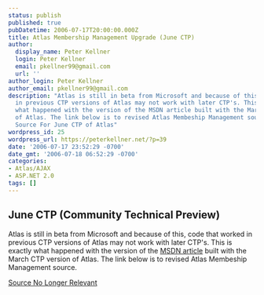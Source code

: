 ```yaml
---
status: publish
published: true
pubDatetime: 2006-07-17T20:00:00.000Z
title: Atlas Membership Management Upgrade (June CTP)
author:
  display_name: Peter Kellner
  login: Peter Kellner
  email: pkellner99@gmail.com
  url: ''
author_login: Peter Kellner
author_email: pkellner99@gmail.com
description: "Atlas is still in beta from Microsoft and because of this, code that worked
  in previous CTP versions of Atlas may not work with later CTP's. This is exactly
  what happened with the version of the MSDN article built with the March CTP version
  of Atlas. The link below is to revised Atlas Membeship Management source.\r\n\r\nUpdate
  Source For June CTP of Atlas"
wordpress_id: 25
wordpress_url: https://peterkellner.net/?p=39
date: '2006-07-17 23:52:29 -0700'
date_gmt: '2006-07-18 06:52:29 -0700'
categories:
- Atlas/AJAX
- ASP.NET 2.0
tags: []
---
```

<h2>June CTP (Community Technical Preview)</h2>
<p>Atlas is still in beta from Microsoft and because of this, code that worked in previous CTP versions of Atlas may not work with later CTP's. This is exactly what happened with the version of the <a href="http://msdn.microsoft.com/en-us/library/aa479398.aspx">MSDN article</a> built with the March CTP version of Atlas. The link below is to revised Atlas Membeship Management source.</p>
<p><a href="/">Source No Longer Relevant</a></p>
